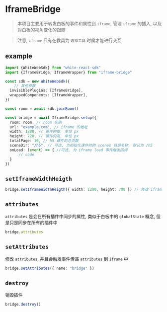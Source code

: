 # IframeBridge

> 本项目主要用于转发白板的事件和属性到 `iframe`, 管理 `iframe` 的插入, 以及对白板的视角变化的跟随

>注意, `iframe` 只有在教具为 `选择工具` 时候才能进行交互

## example

``` typescript
import {WhiteWebSdk} from "white-react-sdk"
import {IframeBridge, IframeWrapper} from "iframe-bridge"

const sdk = new WhiteWebSdk({
 	// 其他参数
  invisiblePlugins: [IframeBridge],
  wrappedComponents: [IframeWrapper],
})

const room = await sdk.joinRoom()

const bridge = await IframeBridge.setup({
  room: room, // room 实例
  url: "example.com", // iframe 的地址
  width: 1280, // 课件的宽, 单位 px
  height: 720, // 课件的高, 单位 px
  totalPage: 10, // h5 课件的总页数
  sceneDir: "/h5", // 可选, 为初始化课件时的 scenes 目录名称, 默认为 /h5
  onLoad: (event) => { //可选, 为 iframe load 事件触发回调
      // code
  } 
})
```

## `setIframeWidthHeigth`
```typescript
bridge.setIframeWidthHeigth({ width: 1200, height: 700 }) // 修改 iframe 的宽高
```

## `attributes`
`attributes` 是会在所有插件中同步的属性, 类似于白板中的 `globalState` 概念, 但是只是同步在所有的插件中
```typescript
bridge.attributes
```

## `setAttributes`
修改 `attributes`, 并且会触发事件传递 `attributes` 到 `iframe` 中
```typescript
bridge.setAttributes({ name: "bridge" })
```

## `destroy`
销毁插件
```typescript
bridge.destroy()
```